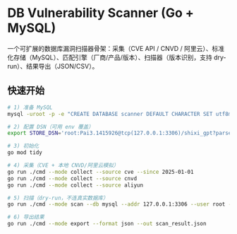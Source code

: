 # DB Vulnerability Scanner (Go + MySQL)

一个可扩展的数据库漏洞扫描器骨架：采集（CVE API / CNVD / 阿里云）、标准化存储（MySQL）、匹配引擎（厂商/产品/版本）、扫描器（版本识别，支持 dry-run）、结果导出（JSON/CSV）。

## 快速开始

```bash
# 1) 准备 MySQL
mysql -uroot -p -e "CREATE DATABASE scanner DEFAULT CHARACTER SET utf8mb4;"

# 2) 配置 DSN（可用 env 覆盖）
export STORE_DSN='root:Pai3.1415926@tcp(127.0.0.1:3306)/shixi_gpt?parseTime=true'

# 3) 初始化
go mod tidy

# 4) 采集（CVE + 本地 CNVD/阿里云模拟）
go run ./cmd --mode collect --source cve --since 2025-01-01
go run ./cmd --mode collect --source cnvd
go run ./cmd --mode collect --source aliyun

# 5) 扫描（dry-run，不连真实数据库）
go run ./cmd --mode scan --db mysql --addr 127.0.0.1:3306 --user root --password 123456 --dry-run

# 6) 导出结果
go run ./cmd --mode export --format json --out scan_result.json